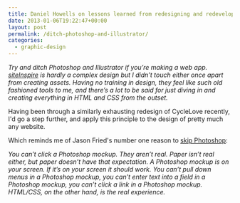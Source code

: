 ```yaml
---
title: Daniel Howells on lessons learned from redesigning and redeveloping siteInspire
date: 2013-01-06T19:22:47+00:00
layout: post
permalink: /ditch-photoshop-and-illustrator/
categories:
  - graphic-design
---
```

<p><em>Try and ditch Photoshop and Illustrator if you’re making a web app. <a href="http://www.siteinspire.com/" data-link-type="external">siteInspire</a> is hardly a complex design but I didn’t touch either once apart from creating assets. Having no training in design, they feel like such old fashioned tools to me, and there’s a lot to be said for just diving in and creating everything in HTML and CSS from the outset.</em><br></p><p></p><p>Having been through a similarly exhausting redesign of CycleLove recently, I'd go a step further, and apply this principle to the design of pretty much any website.&nbsp;</p><p>Which reminds me of Jason Fried's number one reason to <a href="http://37signals.com/svn/posts/1061-why-we-skip-photoshop" data-link-type="external">skip Photoshop</a>:</p><p></p><p><em>You can’t click a Photoshop mockup. They aren’t real. Paper isn’t real either, but paper doesn’t have that expectation. A Photoshop mockup is on your screen. If it’s on your screen it should work. You can’t pull down menus in a Photoshop mockup, you can’t enter text into a field in a Photoshop mockup, you can’t click a link in a Photoshop mockup. HTML/CSS, on the other hand, is the real experience.</em><br></p><p></p><div></div>
